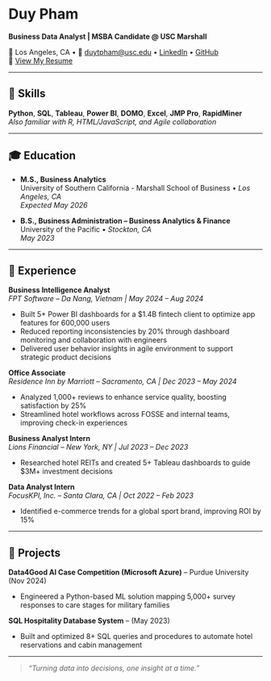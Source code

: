 # Duy Pham

**Business Data Analyst | MSBA Candidate @ USC Marshall**

📍 Los Angeles, CA • 📧 duytpham@usc.edu • [LinkedIn](https://www.linkedin.com/in/kaidp) • [GitHub](https://github.com/kaiixdy)  
📄 [View My Resume](Duy%20Pham%20-%20Resume%20-%202025.pdf)

---

## 🧠 Skills

**Python**, **SQL**, **Tableau**, **Power BI**, **DOMO**, **Excel**, **JMP Pro**, **RapidMiner**  
*Also familiar with R, HTML/JavaScript, and Agile collaboration*

---

## 🎓 Education

- **M.S., Business Analytics**  
  University of Southern California - Marshall School of Business • *Los Angeles, CA*  
  _Expected May 2026_

- **B.S., Business Administration – Business Analytics & Finance**  
  University of the Pacific • *Stockton, CA*  
  _May 2023_

---

## 💼 Experience

**Business Intelligence Analyst**  
*FPT Software – Da Nang, Vietnam | May 2024 – Aug 2024*  
- Built 5+ Power BI dashboards for a $1.4B fintech client to optimize app features for 600,000 users  
- Reduced reporting inconsistencies by 20% through dashboard monitoring and collaboration with engineers  
- Delivered user behavior insights in agile environment to support strategic product decisions  

**Office Associate**  
*Residence Inn by Marriott – Sacramento, CA | Dec 2023 – May 2024*  
- Analyzed 1,000+ reviews to enhance service quality, boosting satisfaction by 25%  
- Streamlined hotel workflows across FOSSE and internal teams, improving check-in experiences  

**Business Analyst Intern**  
*Lions Financial – New York, NY | Jul 2023 – Dec 2023*  
- Researched hotel REITs and created 5+ Tableau dashboards to guide $3M+ investment decisions  

**Data Analyst Intern**  
*FocusKPI, Inc. – Santa Clara, CA | Oct 2022 – Feb 2023*  
- Identified e-commerce trends for a global sport brand, improving ROI by 15%  

---

## 📁 Projects

**Data4Good AI Case Competition (Microsoft Azure)** – Purdue University (Nov 2024)  
- Engineered a Python-based ML solution mapping 5,000+ survey responses to care stages for military families  

**SQL Hospitality Database System** – (May 2023)  
- Built and optimized 8+ SQL queries and procedures to automate hotel reservations and cabin management

---

> *“Turning data into decisions, one insight at a time.”*

